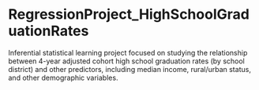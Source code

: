 # RegressionProject_HighSchoolGraduationRates
Inferential statistical learning project focused on studying the relationship between 4-year adjusted cohort high school graduation rates (by school district) and other predictors, including median income, rural/urban status, and other demographic variables.
